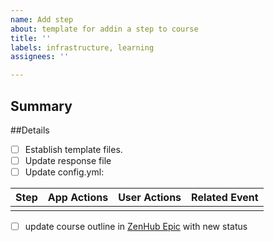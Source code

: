 ```yaml
---
name: Add step
about: template for addin a step to course
title: ''
labels: infrastructure, learning
assignees: ''

---
```


## Summary

##Details
- [ ] Establish template files.
- [ ] Update response file
- [ ] Update config.yml:  

Step|App Actions| User Actions| Related Event
-----|-----|-----|-----
| |  |

- [ ] update course outline in [ZenHub Epic](https://app.zenhub.com/workspaces/community-infrastructure-5fbbbe32efc020002396923d/issues/nanomfg/community/31) with new status
